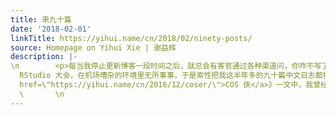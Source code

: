 ```yaml
---
title: 来九十篇
date: '2018-02-01'
linkTitle: https://yihui.name/cn/2018/02/ninety-posts/
source: Homepage on Yihui Xie | 谢益辉
description: |-
\n        <p>每当我停止更新博客一段时间之后，就总会有客官通过各种渠道问，你咋不写了。比如热心的客官甚至在统计之都微信公众号下留言，还有一些客官去我的英文博客下问。</p>\n\n<p>呐，感谢各位的关注。过去这半年多，我主要在发布英文博客，因为我的英文博客已经丢下两年多了。至于为什么丢下这么久，主要是拖延症惹的祸，以后我会详细解释。</p>\n\n<p>今日出门去圣地亚哥参加
  RStudio 大会，在机场嘈杂的环境里无所事事，于是索性把我这半年多的九十篇中文日志都推 Github。所以各位现在知道，不是我没写，只是我没发而已：我开车的节奏比较随意，我的博客的主要功用是供自己思考。</p>\n\n<p>在去年《<a
  href=\"https://yihui.name/cn/2016/12/coser/\">COS 侠</a>》一文中，我曾经说对普通人来说，如果一件事不能靠质量取胜的话，那么不妨靠数量硬撑，因为数量相对容易一些。这九十篇只是一个开头，我还有两百来条读书笔记没有整理。等我把我目前脑子里计划写的写完，估计又是半年过去了。</p>\n\n<p>望周知。</p>\n\n
  \       \n
---
```

